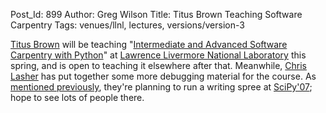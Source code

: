 Post_Id: 899
Author: Greg Wilson
Title: Titus Brown Teaching Software Carpentry
Tags: venues/llnl, lectures, versions/version-3

<p><a href="http://ivory.idyll.org/">Titus Brown</a> will be teaching "<a href="http://ivory.idyll.org/blog/apr-07/class-blurb.html">Intermediate and Advanced Software Carpentry with Python</a>" at <a href="http://www.llnl.gov">Lawrence Livermore National Laboratory</a> this spring, and is open to teaching it elsewhere after that.  Meanwhile, <a href="http://showmedo.com/videotutorials/?author=1364">Chris Lasher</a> has put together some more debugging material for the course.  As <a href="http://pyre.third-bit.com/blog/archives/866.html">mentioned previously</a>, they're planning to run a writing spree at <a href="http://www.scipy.org/SciPy2007">SciPy'07</a>; hope to see lots of people there.</p>
